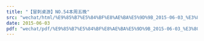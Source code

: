 ```yaml
---
title: "【冒刺桌游】NO.54本周五晚"
src: "wechat/html/%E9%85%B7%E5%84%BF%E8%AE%BA%E5%9D%9B_2015-06-03_%E3%80%90%E5%86%92%E5%88%BA%E6%A1%8C%E6%B8%B8%E3%80%91NO.54%E6%9C%AC%E5%91%A8%E4%BA%94%E6%99%9A.html"
date: 2015-06-03
pdf: "wechat/pdf/%E9%85%B7%E5%84%BF%E8%AE%BA%E5%9D%9B_2015-06-03_%E3%80%90%E5%86%92%E5%88%BA%E6%A1%8C%E6%B8%B8%E3%80%91NO.54%E6%9C%AC%E5%91%A8%E4%BA%94%E6%99%9A.pdf"
---
```

